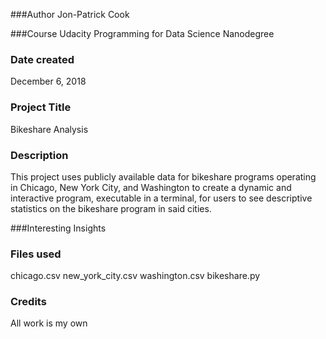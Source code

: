 ###Author
Jon-Patrick Cook

###Course
Udacity Programming for Data Science Nanodegree

### Date created
December 6, 2018

### Project Title
Bikeshare Analysis

### Description
This project uses publicly available data for bikeshare programs operating in Chicago, New York City, and Washington to create a dynamic and interactive program, executable in a terminal, for users to see descriptive statistics on the bikeshare program in said cities.

###Interesting Insights

### Files used
chicago.csv
new_york_city.csv
washington.csv
bikeshare.py


### Credits
All work is my own
